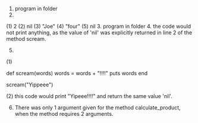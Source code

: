 1. program in folder
2. 
(1) 2
(2) nil
(3) "Joe"
(4) "four"
(5) nil
3. program in folder
4. the code would not print anything, as the value of 'nil' was explicitly returned in line 2 of the method scream.

5.
(1)

def scream(words)
  words = words + "!!!!"
  puts words
end

scream("Yippeee")

(2) this code would print "Yipeee!!!!" and return the same value 'nil'.

6. There was only 1 argument given for the method calculate_product, when the method requires 2 arguments.